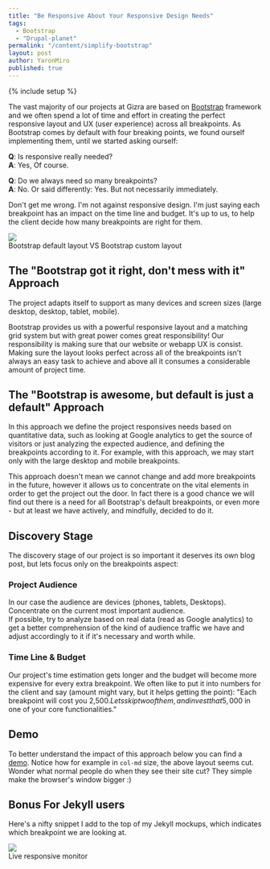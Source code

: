 ```yaml
---
title: "Be Responsive About Your Responsive Design Needs"
tags:
  - Bootstrap
  - "Drupal-planet"
permalink: "/content/simplify-bootstrap"
layout: post
author: YaronMiro
published: true
---
```


{% include setup %}

The vast majority of our projects at Gizra are based on [Bootstrap](http://getbootstrap.com/) framework and we often spend a lot of time and effort in creating the perfect responsive layout and UX (user experience)
across all breakpoints. As Bootstrap comes by default with four breaking points, we found ourself implementing them, until we started asking ourself:

__Q__: Is responsive really needed?  
__A__: Yes, Of course.

__Q__: Do we always need so many breakpoints?  
__A__: No. Or said differently: Yes. But not necessarily immediately.

Don't get me wrong. I'm not against responsive design. I'm just saying each breakpoint has an impact on the time line and budget. It's up to us, to help the client decide how many breakpoints are right for them.


<div class="thumbnail">
  <img src="{{BASE_PATH}}/assets/images/posts/simplify-bootstrap/image.gif">
  <div class="caption">Bootstrap default layout VS Bootstrap custom layout</div>
</div>

<!-- more -->

## The "Bootstrap got it right, don't mess with it" Approach

The project adapts itself to support as many devices and screen sizes (large desktop, desktop, tablet, mobile).

Bootstrap provides us with a powerful responsive layout and a matching grid system
but with great power comes great responsibility!
Our responsibility is making sure that our website or webapp UX is
consist. Making sure the layout looks perfect across all of the breakpoints isn't always
an easy task to achieve and above all it consumes a considerable amount of project time.

## The "Bootstrap is awesome, but default is just a default" Approach

In this approach we define the project responsives needs based on quantitative data, such as looking at Google analytics to get the source of visitors or just analyzing the expected audience, and defining the breakpoints according to it. For example, with this approach, we may start only with the large desktop and mobile breakpoints.

This approach doesn't mean we cannot change and add more breakpoints in the future, however it allows us to concentrate on the vital elements in order to get the project out the door. In fact there is a good chance we will find out there is a need for all Bootstrap's default breakpoints, or even more - but at least we have actively, and mindfully, decided to do it.

## Discovery Stage

The discovery stage of our project is so important it deserves its own blog post, but lets focus only on the breakpoints aspect:

### Project Audience

In our case the audience are devices (phones, tablets, Desktops). Concentrate on the current most important audience.  
If possible, try to analyze based on real data (read as Google analytics) to get a better comprehension of the kind of audience traffic we have and
adjust accordingly to it if it's necessary and worth while.

### Time Line & Budget

Our project's time estimation gets longer and the budget will become more expensive for every extra breakpoint. We often like to put it into numbers for the client and say (amount might vary, but it helps getting the point): "Each breakpoint will cost you 2,500$. Lets skip two of them, and invest that 5,000$ in one of your core functionalities."


## Demo

To better understand the impact of this approach below you can find a [demo](http://ym-bs-responsive.gizra.com/). Notice how for example in `col-md` size, the above layout seems cut. Wonder what normal people do when they see their site cut? They simple make the browser's window bigger :)

## Bonus For Jekyll users

Here's a nifty snippet I add to the top of my Jekyll mockups, which indicates which breakpoint we are looking at.

<div class="thumbnail" style="margin-bottom: 0">
  <img src="{{BASE_PATH}}/assets/images/posts/simplify-bootstrap/responsive-monitor.gif">
  <div class="caption">Live responsive monitor</div>
</div>
